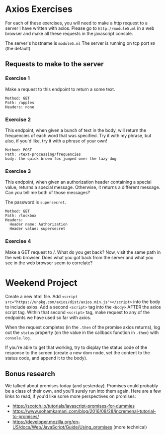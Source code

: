 # Axios Exercises

For each of these exercises, you will need to make a http request to a server I have written with
axios. Please go to `http://module5.ml` in a web browser and make all these requests in the javascript console.

The server's hostname is `module5.ml`
The server is running on tcp port `80` (the default)

## Requests to make to the server

### Exercise 1

Make a request to this endpoint to return a some text.
```
Method: GET
Path: /apples
Headers: none
```

### Exercise 2

This endpoint, when given a bunch of text in the body, will return the frequencies of each word
that was specified. Try it with my phrase, but also, if you'd like, try it with a phrase of your
own!
```
Method: POST
Path: /text-processing/frequencies
body: the quick brown fox jumped over the lazy dog
```

### Exercise 3

This endpoint, when given an authorization header containing a special value, returns a special
message. Otherwise, it returns a different message. Can you tell me both of those messages?

The password is `supersecret`.

```
Method: GET
Path: /lockbox
Headers:
  Header name: Authorization
  Header value: supersecret
```

### Exercise 4

Make a GET request to /. What do you get back? Now, visit the same path in the web browser. Does
what you got back from the server and what you see in the web browser seem to correlate?



# Weekend Project
Create a new html file. Add `<script src="https://unpkg.com/axios/dist/axios.min.js"></script>` into
the body to include axios. Add a second `<script>` tag into the `<body>` AFTER the axios script tag. Within that second
`<script>` tag, make request to any of the endpoints we have used so far with axios.

When the request completes (in the `.then` of the promise axios returns), log out the `status` property (on the value in the callback function in `.then`) with `console.log`.

If you're able to get that working, try to display the status code of the response to the screen (create a new dom node,
set the content to the status code, and append it to the body).


## Bonus research
We talked about promises today (and yesterday). Promises could probably be a class of their own, and you'll surely
run into them again. Here are a few links to read, if you'd like some more perspectives on promises:
- https://scotch.io/tutorials/javascript-promises-for-dummies
- https://www.sohamkamani.com/blog/2016/08/28/incremenal-tutorial-to-promises/
- https://developer.mozilla.org/en-US/docs/Web/JavaScript/Guide/Using_promises (more technical)
